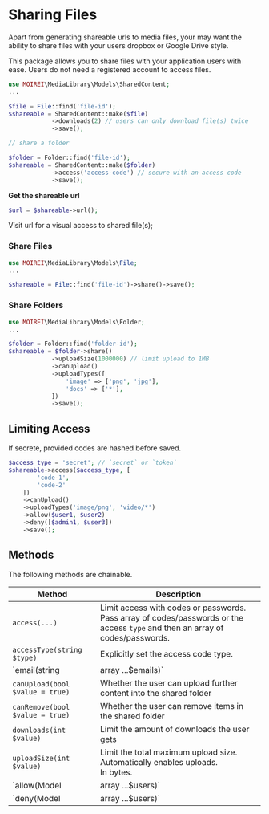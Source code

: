 # Sharing Files

Apart from generating shareable urls to media files, your may want the ability to share files with your users dropbox or Google Drive style.

This package allows you to share files with your application users with ease. Users do not need a registered account to access files.

```php
use MOIREI\MediaLibrary\Models\SharedContent;
...

$file = File::find('file-id');
$shareable = SharedContent::make($file)
    		->downloads(2) // users can only download file(s) twice
    		->save();

// share a folder

$folder = Folder::find('file-id');
$shareable = SharedContent::make($folder)
            ->access('access-code') // secure with an access code
    		->save();
```



**Get the shareable url**

```php
$url = $shareable->url();
```

Visit url for a visual access to shared file(s);



### Share Files

```php
use MOIREI\MediaLibrary\Models\File;
...

$shareable = File::find('file-id')->share()->save();
```



### Share Folders

```php
use MOIREI\MediaLibrary\Models\Folder;
...

$folder = Folder::find('folder-id');
$shareable = $folder->share()
            ->uploadSize(1000000) // limit upload to 1MB
	        ->canUpload()
            ->uploadTypes([
                'image' => ['png', 'jpg'],
                'docs' => ['*'],
            ])
            ->save();
```



## Limiting Access

If secrete, provided codes are hashed before saved.

```php
$access_type = 'secret'; // `secret` or `token`
$shareable->access($access_type, [
        'code-1',
        'code-2'
    ])
	->canUpload()
    ->uploadTypes('image/png', 'video/*')
    ->allow($user1, $user2)
    ->deny([$admin1, $user3])
    ->save();
```



## Methods

The following methods are chainable.

| Method                           | Description                                                  |
| -------------------------------- | ------------------------------------------------------------ |
| `access(...)`                    | Limit access with codes or passwords. Pass array of codes/passwords or the access `type` and then an array of codes/passwords. |
| `accessType(string $type)`       | Explicitly set the access code type.                         |
| `email(string|array ...$emails)` | Further limit access by emails User must provide this email to access shared files |
| `canUpload(bool $value = true)`  | Whether the user can upload further content into the shared folder |
| `canRemove(bool $value = true)`  | Whether the user can remove items in the shared folder       |
| `downloads(int $value)`          | Limit the amount of downloads the user gets                  |
| `uploadSize(int $value)`         | Limit the total maximum upload size. Automatically enables uploads.<br />In bytes. |
| `allow(Model|array ...$users)`   | Model instances (users) allowed to access this shared content. Access is will be denided even if authenticated. |
| `deny(Model|array ...$users)`    | Model instances (users) **NOT** allowed to access this shared content. Access is will be denided even if authenticated. |

